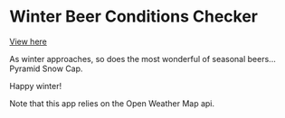 # Winter Beer Conditions Checker
[View here](https://rawgit.com/VitaC123/Winter-Beer-Conditions-Checker/master/index.html)

As winter approaches, so does the most wonderful of seasonal beers... Pyramid Snow Cap.

Happy winter!

Note that this app relies on the Open Weather Map api.